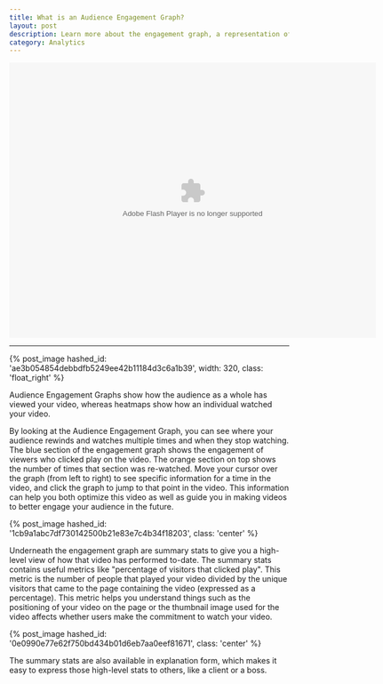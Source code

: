 ```yaml
---
title: What is an Audience Engagement Graph?
layout: post
description: Learn more about the engagement graph, a representation of how your audience as a whole has engaged with your video. 
category: Analytics
---
```


<div class="video_embed">
<div id="wistia_8326f15cea" class="wistia_embed" style="width:660px;height:495px;" data-video-width="660" data-video-height="495"><object id="wistia_8326f15cea_seo" classid="clsid:D27CDB6E-AE6D-11cf-96B8-444553540000" style="display:block;height:495px;position:relative;width:660px;"><param name="movie" value="http://embed.wistia.com/flash/embed_player_v2.0.swf?2012-06-01"></param><param name="allowfullscreen" value="true"></param><param name="allowscriptaccess" value="always"></param><param name="bgcolor" value="#000000"></param><param name="wmode" value="opaque"></param><param name="flashvars" value="controlsVisibleOnLoad=true&customColor=688AAD&hdUrl%5Bheight%5D=960&hdUrl%5Btype%5D=hdflv&hdUrl%5Burl%5D=http%3A%2F%2Fembed.wistia.com%2Fdeliveries%2F90349d8442487223517a2ee48396d8d0ef6ec666.bin&hdUrl%5Bwidth%5D=1280&mediaDuration=40.583&stillUrl=http%3A%2F%2Fembed.wistia.com%2Fdeliveries%2F32903fdc8f961f5c8b7b35eb5d961dc11bbefef0.jpg%3Fimage_crop_resized%3D660x495&unbufferedSeek=true&videoUrl=http%3A%2F%2Fembed.wistia.com%2Fdeliveries%2F76a4c91885fc26e032220d346a043218bed95cde.bin"></param><embed src="http://embed.wistia.com/flash/embed_player_v2.0.swf?2012-06-01" allowfullscreen="true" allowscriptaccess="always" bgcolor=#000000 flashvars="controlsVisibleOnLoad=true&customColor=688AAD&hdUrl%5Bheight%5D=960&hdUrl%5Btype%5D=hdflv&hdUrl%5Burl%5D=http%3A%2F%2Fembed.wistia.com%2Fdeliveries%2F90349d8442487223517a2ee48396d8d0ef6ec666.bin&hdUrl%5Bwidth%5D=1280&mediaDuration=40.583&stillUrl=http%3A%2F%2Fembed.wistia.com%2Fdeliveries%2F32903fdc8f961f5c8b7b35eb5d961dc11bbefef0.jpg%3Fimage_crop_resized%3D660x495&unbufferedSeek=true&videoUrl=http%3A%2F%2Fembed.wistia.com%2Fdeliveries%2F76a4c91885fc26e032220d346a043218bed95cde.bin" name="wistia_8326f15cea_html" style="display:block;height:100%;position:relative;width:100%;" type="application/x-shockwave-flash" wmode="opaque"></embed></object></div>
<script charset="ISO-8859-1" src="http://fast.wistia.com/static/concat/E-v1.js"></script>
<script>
wistiaEmbed = Wistia.embed("8326f15cea", {
  version: "v1",
  videoWidth: 660,
  videoHeight: 495,
  controlsVisibleOnLoad: true,
  playerColor: "688AAD"
});
</script>
<script charset="ISO-8859-1" src="http://fast.wistia.com/embed/medias/8326f15cea/metadata.js"></script>
</div>

----

{% post_image hashed_id: 'ae3b054854debbdfb5249ee42b11184d3c6a1b39', width: 320, class: 'float_right' %} 


Audience Engagement Graphs show how the audience as a whole has viewed your video, whereas heatmaps show how an individual watched your video. 

By looking at the Audience Engagement Graph, you can see where your audience rewinds and watches multiple times and when they stop watching.  The blue section of the engagement graph shows the engagement of viewers who clicked play on the video. The orange section on top shows the number of times that section was re-watched. Move your cursor over the graph (from left to right) to see specific information for a time in the video, and click the graph to jump to that point in the video. This information can help you both optimize this video as well as guide you in making videos to better engage your audience in the future.

{% post_image hashed_id: '1cb9a1abc7df730142500b21e83e7c4b34f18203', class: 'center' %} 

Underneath the engagement graph are summary stats to give you a high-level view of how that video has performed to-date.
The summary stats contains useful metrics like "percentage of visitors that clicked play".  This metric is the number of people that played your video divided by the unique visitors that came to the page containing the video (expressed as a percentage).  This metric helps you understand things such as the positioning of your video on the page or the thumbnail image used for the video affects whether users make the commitment to watch your video.

{% post_image hashed_id: '0e0990e77e62f750bd434b01d6eb7aa0eef81671', class: 'center' %} 

The summary stats are also available in explanation form, which makes it easy to express those high-level stats to others, like a client or a boss.


